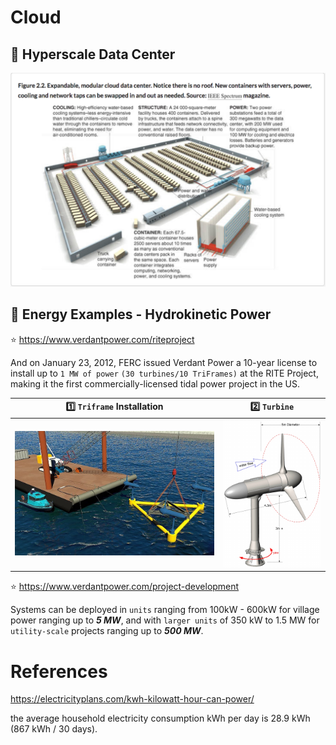 # Cloud

## :pushpin: Hyperscale Data Center 

<img src="images/modular_cloud_data_center.png" width="1104" heigth="750"></img>

## :pushpin: Energy Examples - Hydrokinetic Power

:star: https://www.verdantpower.com/riteproject

And on January 23, 2012, FERC issued Verdant Power a 10-year license to install up to `1 MW of power` `(30 turbines/10 TriFrames)` at the RITE Project, making it the first commercially-licensed tidal power project in the US. 

|  :one: `Triframe` Installation  |  :two: `Turbine`            |
|-----------------|--------------|
| <img src="images/verdant-power-bags-usd-6-million-for-final-tidal-demonstration.jpg" width="417" heigth="261"></img> | <a href="https://www.researchgate.net/figure/Ocean-Renewable-Power-Company-s-TidGen-Power-System-TidGen-Power-System-with_fig3_273619185"><img src="images/Ocean-Renewable-Power-Company-s-TidGen-Power-System-TidGen-Power-System-with.png" alt="Ocean Renewable Power Company ’ s TidGen Power System (TidGen Power System, with permission from Ocean Renewable Power Company 2014)" width="200" heigth="301"/></a> |

:star: https://www.verdantpower.com/project-development

Systems can be deployed in `units` ranging from 100kW - 600kW for village power ranging up to <b><i>5 MW</i></b>, and with `larger units` of 350 kW to 1.5 MW for `utility-scale` projects ranging up to <b><i>500 MW</i></b>.

# References

https://electricityplans.com/kwh-kilowatt-hour-can-power/

the average household electricity consumption kWh per day is 28.9 kWh (867 kWh / 30 days).

